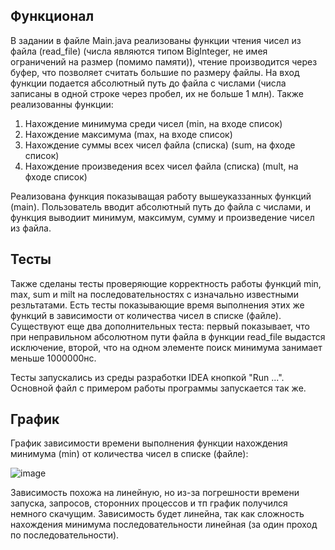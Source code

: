 ## Функционал
В задании в файле Main.java реализованы функции чтения чисел из файла (read_file) (числа являются типом BigInteger, не имея ограничений на размер (помимо памяти)), чтение производится через буфер, что позволяет считать большие по размеру файлы. На вход функции подается абсолютный путь до файла с числами (числа записаны в одной строке через пробел, их не больше 1 млн). Также реализованны функции:

  1. Нахождение минимума среди чисел (min, на входе список)
  2. Нахождение максимума (max, на входе список)
  3. Нахождение суммы всех чисел файла (списка) (sum, на фходе список)
  4. Нахождение произведения всех чисел файла (списка) (mult, на фходе список)

Реализована функция показыващая работу вышеуказзанных функций (main). Пользователь вводит абсолютный путь до файла с числами, и функция выводиит минимум, максимум, сумму и произведение чисел из файла.
## Тесты
Также сделаны тесты проверяющие корректность работы функций min, max, sum и milt на последовательностях с изначально известными резльтатами. Есть тесты показывающие время выполнения этих же функций в зависимости от количества чисел в списке (файле). Существуют еще два дополнительных теста: первый показывает, что при неправильном абсолютном пути файла в функции read_file выдастся исключение, второй, что на одном элементе поиск минимума занимает меньше 1000000нс.

Тесты запускались из среды разработки IDEA кнопкой "Run ...". Основной файл с примером работы программы запускается так же.
## График
График зависимости времени выполнения функции нахождения минимума (min) от количества чисел в списке (файле):

![image](https://github.com/Gosparza/TZ2/assets/167515981/9238e932-fb4c-4f7c-af15-8271fabc7e44)

Зависимость похожа на линейную, но из-за погрешности времени запуска, запросов, сторонних процессов и тп график получился немного скачущим. Зависимость будет линейна, так как сложность нахождения минимума последовательности линейная (за один проход по последовательности). 
